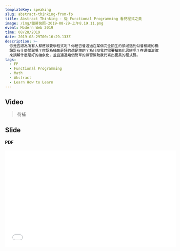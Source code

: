 ```yaml
---
templateKey: speaking
slug: abstract-thinking-from-fp
title: Abstract Thinking - 從 Functional Programming 看見程式之美
image: /img/螢幕快照-2019-08-29-上午8.19.11.png
event: Modern Web 2019
time: 08/28/2019
date: 2019-08-29T00:16:29.133Z
description: >-
  你是否認為所有人都應該要學程式呢？你是否曾遇過在某個完全陌生的領域遇到似曾相識的概念？你知道寫程式跟UI
  設計有什麼關聯嗎？你認為抽象是好的還是壞的？為什麼我們需要抽象化思維呢？在這個演講當中，我會透過 Functional Programming
  來講解什麼是好的抽象化，並且通過幾個簡單的練習幫助我們寫出更美的程式碼。
tags:
  - FP
  - Functional Programming
  - Math
  - Abstract
  - Learn How to Learn
---
```

## Video

> 待補

## Slide 

#### PDF

<iframe width="560" height="315" src="//speakerdeck.com/player/76db376d206c49d1be59e8ce8bf70a05"   frameborder="0" allow="accelerometer; autoplay; encrypted-media; gyroscope; picture-in-picture" allowfullscreen></iframe>

